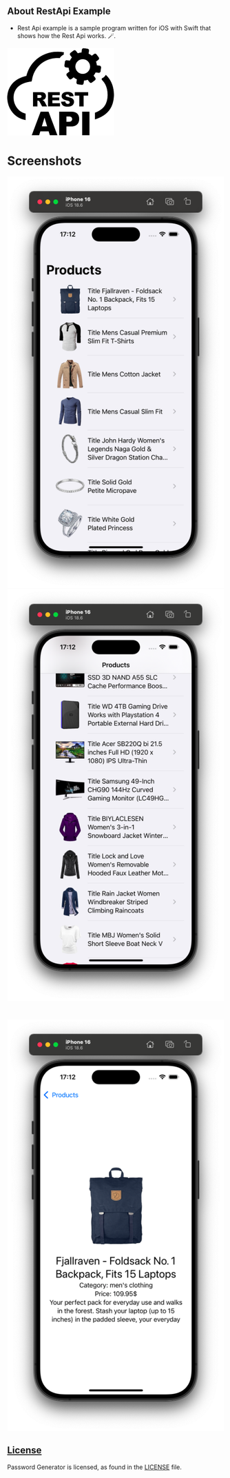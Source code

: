  ## About RestApi Example

-  Rest Api example is a sample program written for iOS with Swift that shows how the Rest Api works. 🪄.

![](/Images/RestApi.png)

# Screenshots
![](/Images/Screenshot1.png) ![](/Images/Screenshot2.png)

#
![](/Images/Screenshot3.png)

## [License][license]
Password Generator is licensed, as found in the [LICENSE][license] file.

[license]: LICENSE
